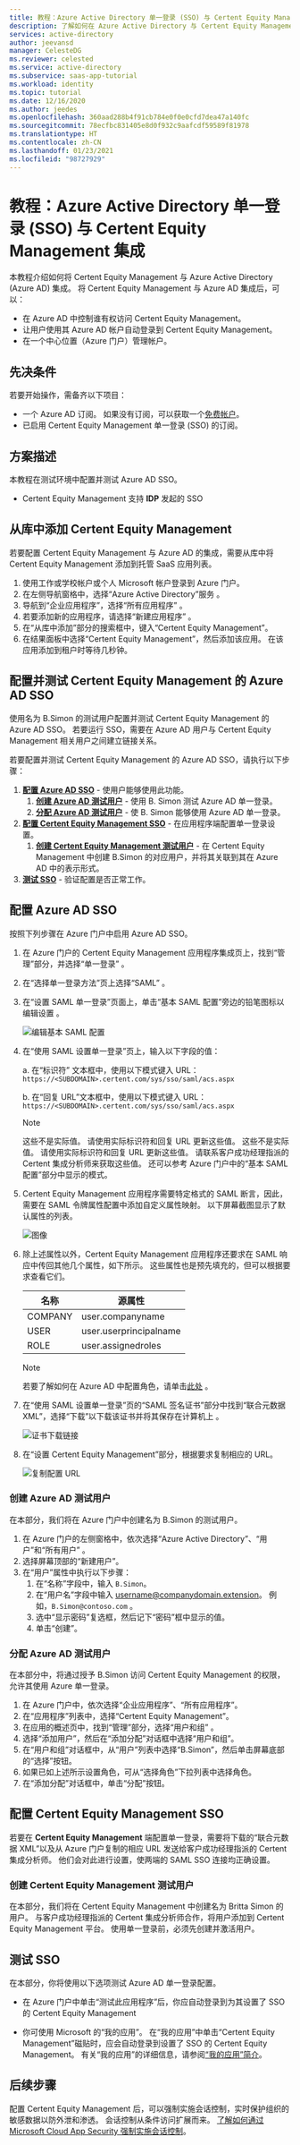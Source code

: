 ```yaml
---
title: 教程：Azure Active Directory 单一登录 (SSO) 与 Certent Equity Management 集成 | Microsoft Docs
description: 了解如何在 Azure Active Directory 与 Certent Equity Management 之间配置单一登录。
services: active-directory
author: jeevansd
manager: CelesteDG
ms.reviewer: celested
ms.service: active-directory
ms.subservice: saas-app-tutorial
ms.workload: identity
ms.topic: tutorial
ms.date: 12/16/2020
ms.author: jeedes
ms.openlocfilehash: 360aad288b4f91cb784e0f0e0cfd7dea47a140fc
ms.sourcegitcommit: 78ecfbc831405e8d0f932c9aafcdf59589f81978
ms.translationtype: HT
ms.contentlocale: zh-CN
ms.lasthandoff: 01/23/2021
ms.locfileid: "98727929"
---
```

# <a name="tutorial-azure-active-directory-single-sign-on-sso-integration-with-certent-equity-management"></a>教程：Azure Active Directory 单一登录 (SSO) 与 Certent Equity Management 集成

本教程介绍如何将 Certent Equity Management 与 Azure Active Directory (Azure AD) 集成。 将 Certent Equity Management 与 Azure AD 集成后，可以：

* 在 Azure AD 中控制谁有权访问 Certent Equity Management。
* 让用户使用其 Azure AD 帐户自动登录到 Certent Equity Management。
* 在一个中心位置（Azure 门户）管理帐户。

## <a name="prerequisites"></a>先决条件

若要开始操作，需备齐以下项目：

* 一个 Azure AD 订阅。 如果没有订阅，可以获取一个[免费帐户](https://azure.microsoft.com/free/)。
* 已启用 Certent Equity Management 单一登录 (SSO) 的订阅。

## <a name="scenario-description"></a>方案描述

本教程在测试环境中配置并测试 Azure AD SSO。

* Certent Equity Management 支持 **IDP** 发起的 SSO

## <a name="adding-certent-equity-management-from-the-gallery"></a>从库中添加 Certent Equity Management

若要配置 Certent Equity Management 与 Azure AD 的集成，需要从库中将 Certent Equity Management 添加到托管 SaaS 应用列表。

1. 使用工作或学校帐户或个人 Microsoft 帐户登录到 Azure 门户。
1. 在左侧导航窗格中，选择“Azure Active Directory”服务  。
1. 导航到“企业应用程序”，选择“所有应用程序”   。
1. 若要添加新的应用程序，请选择“新建应用程序”  。
1. 在“从库中添加”部分的搜索框中，键入“Certent Equity Management”。
1. 在结果面板中选择“Certent Equity Management”，然后添加该应用。 在该应用添加到租户时等待几秒钟。


## <a name="configure-and-test-azure-ad-sso-for-certent-equity-management"></a>配置并测试 Certent Equity Management 的 Azure AD SSO

使用名为 B.Simon 的测试用户配置并测试 Certent Equity Management 的 Azure AD SSO。 若要运行 SSO，需要在 Azure AD 用户与 Certent Equity Management 相关用户之间建立链接关系。

若要配置并测试 Certent Equity Management 的 Azure AD SSO，请执行以下步骤：

1. **[配置 Azure AD SSO](#configure-azure-ad-sso)** - 使用户能够使用此功能。
    1. **[创建 Azure AD 测试用户](#create-an-azure-ad-test-user)** - 使用 B. Simon 测试 Azure AD 单一登录。
    1. **[分配 Azure AD 测试用户](#assign-the-azure-ad-test-user)** - 使 B. Simon 能够使用 Azure AD 单一登录。
1. **[配置 Certent Equity Management SSO](#configure-certent-equity-management-sso)** - 在应用程序端配置单一登录设置。
    1. **[创建 Certent Equity Management 测试用户](#create-certent-equity-management-test-user)** - 在 Certent Equity Management 中创建 B.Simon 的对应用户，并将其关联到其在 Azure AD 中的表示形式。
1. **[测试 SSO](#test-sso)** - 验证配置是否正常工作。

## <a name="configure-azure-ad-sso"></a>配置 Azure AD SSO

按照下列步骤在 Azure 门户中启用 Azure AD SSO。

1. 在 Azure 门户的 Certent Equity Management 应用程序集成页上，找到“管理”部分，并选择“单一登录”  。
1. 在“选择单一登录方法”页上选择“SAML” 。
1. 在“设置 SAML 单一登录”页面上，单击“基本 SAML 配置”旁边的铅笔图标以编辑设置 。

   ![编辑基本 SAML 配置](common/edit-urls.png)

1. 在“使用 SAML 设置单一登录”页上，输入以下字段的值： 

    a. 在“标识符”  文本框中，使用以下模式键入 URL：`https://<SUBDOMAIN>.certent.com/sys/sso/saml/acs.aspx`

    b. 在“回复 URL”文本框中，使用以下模式键入 URL：`https://<SUBDOMAIN>.certent.com/sys/sso/saml/acs.aspx`

    > [!NOTE]
    > 这些不是实际值。 请使用实际标识符和回复 URL 更新这些值。 这些不是实际值。 请使用实际标识符和回复 URL 更新这些值。 请联系客户成功经理指派的 Certent 集成分析师来获取这些值。 还可以参考 Azure 门户中的“基本 SAML 配置”部分中显示的模式。

1. Certent Equity Management 应用程序需要特定格式的 SAML 断言，因此，需要在 SAML 令牌属性配置中添加自定义属性映射。 以下屏幕截图显示了默认属性的列表。

    ![图像](common/default-attributes.png)

1. 除上述属性以外，Certent Equity Management 应用程序还要求在 SAML 响应中传回其他几个属性，如下所示。 这些属性也是预先填充的，但可以根据要求查看它们。

    | 名称 | 源属性|
    | ---------------| --------------- |
    | COMPANY | user.companyname |
    | USER | user.userprincipalname |
    | ROLE | user.assignedroles |

    > [!NOTE]
    > 若要了解如何在 Azure AD 中配置角色，请单击[此处](../develop/howto-add-app-roles-in-azure-ad-apps.md#app-roles-ui--preview)  。

1. 在“使用 SAML 设置单一登录”页的“SAML 签名证书”部分中找到“联合元数据 XML”，选择“下载”以下载该证书并将其保存在计算机上     。

    ![证书下载链接](common/metadataxml.png)

1. 在“设置 Certent Equity Management”部分，根据要求复制相应的 URL。

    ![复制配置 URL](common/copy-configuration-urls.png)

### <a name="create-an-azure-ad-test-user"></a>创建 Azure AD 测试用户

在本部分，我们将在 Azure 门户中创建名为 B.Simon 的测试用户。

1. 在 Azure 门户的左侧窗格中，依次选择“Azure Active Directory”、“用户”和“所有用户”  。
1. 选择屏幕顶部的“新建用户”。
1. 在“用户”属性中执行以下步骤：
   1. 在“名称”字段中，输入 `B.Simon`。  
   1. 在“用户名”字段中输入 username@companydomain.extension。 例如，`B.Simon@contoso.com` 。
   1. 选中“显示密码”复选框，然后记下“密码”框中显示的值。
   1. 单击“创建”。

### <a name="assign-the-azure-ad-test-user"></a>分配 Azure AD 测试用户

在本部分中，将通过授予 B.Simon 访问 Certent Equity Management 的权限，允许其使用 Azure 单一登录。

1. 在 Azure 门户中，依次选择“企业应用程序”、“所有应用程序”。 
1. 在“应用程序”列表中，选择“Certent Equity Management”。
1. 在应用的概述页中，找到“管理”部分，选择“用户和组” 。
1. 选择“添加用户”，然后在“添加分配”对话框中选择“用户和组”。
1. 在“用户和组”对话框中，从“用户”列表中选择“B.Simon”，然后单击屏幕底部的“选择”按钮。
1. 如果已如上述所示设置角色，可从“选择角色”下拉列表中选择角色。
1. 在“添加分配”对话框中，单击“分配”按钮。

## <a name="configure-certent-equity-management-sso"></a>配置 Certent Equity Management SSO

若要在 **Certent Equity Management** 端配置单一登录，需要将下载的“联合元数据 XML”以及从 Azure 门户复制的相应 URL 发送给客户成功经理指派的 Certent 集成分析师。 他们会对此进行设置，使两端的 SAML SSO 连接均正确设置。

### <a name="create-certent-equity-management-test-user"></a>创建 Certent Equity Management 测试用户

在本部分，我们将在 Certent Equity Management 中创建名为 Britta Simon 的用户。 与客户成功经理指派的 Certent 集成分析师合作，将用户添加到 Certent Equity Management 平台。 使用单一登录前，必须先创建并激活用户。

## <a name="test-sso"></a>测试 SSO 

在本部分，你将使用以下选项测试 Azure AD 单一登录配置。

* 在 Azure 门户中单击“测试此应用程序”后，你应自动登录到为其设置了 SSO 的 Certent Equity Management

* 你可使用 Microsoft 的“我的应用”。 在“我的应用”中单击“Certent Equity Management”磁贴时，应会自动登录到设置了 SSO 的 Certent Equity Management。 有关“我的应用”的详细信息，请参阅[“我的应用”简介](../user-help/my-apps-portal-end-user-access.md)。


## <a name="next-steps"></a>后续步骤

配置 Certent Equity Management 后，可以强制实施会话控制，实时保护组织的敏感数据以防外泄和渗透。 会话控制从条件访问扩展而来。 [了解如何通过 Microsoft Cloud App Security 强制实施会话控制](/cloud-app-security/proxy-deployment-any-app)。
